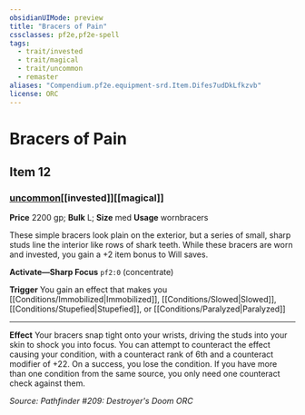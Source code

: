 ```yaml
---
obsidianUIMode: preview
title: "Bracers of Pain"
cssclasses: pf2e,pf2e-spell
tags:
  - trait/invested
  - trait/magical
  - trait/uncommon
  - remaster
aliases: "Compendium.pf2e.equipment-srd.Item.Difes7udDkLfkzvb"
license: ORC
---
```

# Bracers of Pain
## Item 12
### [uncommon](uncommon "Uncommon Rarity Trait")[[invested]][[magical]]


**Price** 2200 gp; 
**Bulk** L; **Size** med
**Usage** wornbracers

These simple bracers look plain on the exterior, but a series of small, sharp studs line the interior like rows of shark teeth. While these bracers are worn and invested, you gain a +2 item bonus to Will saves.

**Activate—Sharp Focus** `pf2:0` (concentrate)

**Trigger** You gain an effect that makes you [[Conditions/Immobilized|Immobilized]], [[Conditions/Slowed|Slowed]], [[Conditions/Stupefied|Stupefied]], or [[Conditions/Paralyzed|Paralyzed]]

* * *

**Effect** Your bracers snap tight onto your wrists, driving the studs into your skin to shock you into focus. You can attempt to counteract the effect causing your condition, with a counteract rank of 6th and a counteract modifier of +22. On a success, you lose the condition. If you have more than one condition from the same source, you only need one counteract check against them.

*Source: Pathfinder #209: Destroyer's Doom*
*ORC*